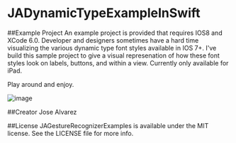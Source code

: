 JADynamicTypeExampleInSwift
===========================

##Example Project
An example project is provided that requires IOS8 and XCode 6.0. 
Developer and designers sometimes have a hard time visualizing the various dynamic type font styles available in IOS 7+. I've build this sample project to give a visual represenation of how these font styles look on labels, buttons, and within a view. Currently only available for iPad. 

Play around and enjoy. 

![image](http://i.imgur.com/jiQNAvx.png)


##Creator
Jose Alvarez

##License
JAGestureRecognizerExamples is available under the MIT license. See the LICENSE file for more info.

